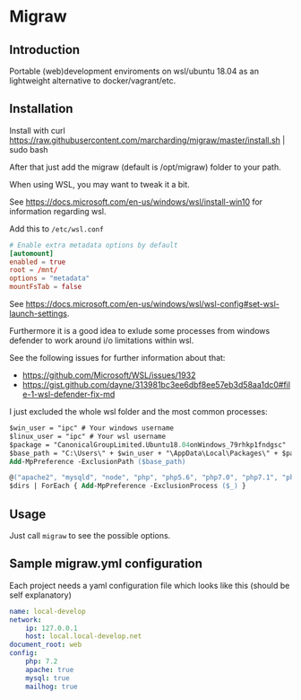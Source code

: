 # Migraw

## Introduction

Portable (web)development enviroments on wsl/ubuntu 18.04 as an lightweight alternative to docker/vagrant/etc.

## Installation

Install with curl https://raw.githubusercontent.com/marcharding/migraw/master/install.sh | sudo bash

After that just add the migraw (default is /opt/migraw) folder to your path.

When using WSL, you may want to tweak it a bit.

See https://docs.microsoft.com/en-us/windows/wsl/install-win10 for information regarding wsl.

Add this to `/etc/wsl.conf`

```conf
# Enable extra metadata options by default
[automount]
enabled = true
root = /mnt/
options = "metadata"
mountFsTab = false
```

See https://docs.microsoft.com/en-us/windows/wsl/wsl-config#set-wsl-launch-settings.

Furthermore it is a good idea to exlude some processes from windows defender to work around i/o limitations within wsl.

See the following issues for further information about that:
- https://github.com/Microsoft/WSL/issues/1932
- https://gist.github.com/dayne/313981bc3ee6dbf8ee57eb3d58aa1dc0#file-1-wsl-defender-fix-md

I just excluded the whole wsl folder and the most common processes:

```ps
$win_user = "ipc" # Your windows username
$linux_user = "ipc" # Your wsl username
$package = "CanonicalGroupLimited.Ubuntu18.04onWindows_79rhkp1fndgsc"
$base_path = "C:\Users\" + $win_user + "\AppData\Local\Packages\" + $package + "\LocalState\rootfs"
Add-MpPreference -ExclusionPath ($base_path)

@("apache2", "mysqld", "node", "php", "php5.6", "php7.0", "php7.1", "php7.2", "php7.3", "ruby")
$dirs | ForEach { Add-MpPreference -ExclusionProcess ($_) }
```

## Usage

Just call `migraw` to see the possible options.

## Sample migraw.yml configuration

Each project needs a yaml configuration file which looks like this (should be self explanatory)

```yml
name: local-develop
network:
	ip: 127.0.0.1
	host: local.local-develop.net
document_root: web
config:
	php: 7.2
	apache: true
	mysql: true
	mailhog: true
```
